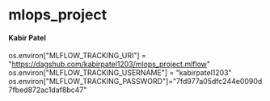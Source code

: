 # mlops_project


#### Kabir Patel

os.environ["MLFLOW_TRACKING_URI"] = "https://dagshub.com/kabirpatel1203/mlops_project.mlflow"
os.environ["MLFLOW_TRACKING_USERNAME"] = "kabirpatel1203"
os.environ["MLFLOW_TRACKING_PASSWORD"]="7fd977a05dfc244e0090d7fbed872ac1daf8bc47"